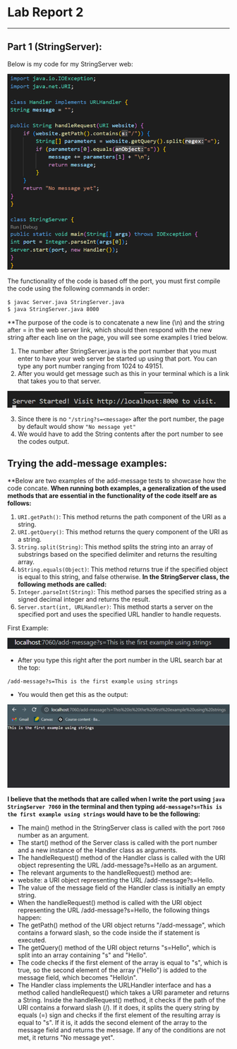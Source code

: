 # Lab Report 2
***

## Part 1 (StringServer):
Below is my code for my StringServer web:

![Image](bnnt.png)

The functionality of the code is based off the port, you must first compile the code using the following commands in order:
```
$ javac Server.java StringServer.java
$ java StringServer.java 8000
```
**The purpose of the code is to concatenate a new line (\n) and the string after = in the web server link, which should then respond with the new string after each line on the page, you will see some examples I tried below.

1. The number after StringServer.java is the port number that you must enter to have your web server be started up using that port. You can type any port number ranging from 1024 to 49151.
2. After you would get message such as this in your terminal which is a link that takes you to that server.

![Image](bnnt2.png)

3. Since there is no `"/string?s=<message>` after the port number, the page by default would show `"No message yet"` 
4. We would have to add the String contents after the port number to see the codes output.

## Trying the add-message examples:
 **Below are two examples of the add-message tests to showcase how the code concate.
 **When running both examples, a generalization of the used methods that are essential in the functionality of the code itself are as follows:**
1. `URI.getPath()`: This method returns the path component of the URI as a string.
2. `URI.getQuery()`: This method returns the query component of the URI as a string.
3. `String.split(String)`: This method splits the string into an array of substrings based on the specified delimiter and returns the resulting array.
4. `bString.equals(Object)`: This method returns true if the specified object is equal to this string, and false otherwise.
**In the StringServer class, the following methods are called:**
5. `Integer.parseInt(String)`: This method parses the specified string as a signed decimal integer and returns the result.
6. `Server.start(int, URLHandler)`: This method starts a server on the specified port and uses the specified URL handler to handle requests.

First Example:

![Image](bnnt3.png)

* After you type this right after the port number in the URL search bar at the top:
```
/add-message?s=This is the first example using strings
```
* You would then get this as the output:

![Image](bnnt4.png)

**I believe that the methods that are called when I write the port using `java StringServer 7060` in the terminal and then typing `add-message?s=This is the first example using strings` would have to be the following:**

* The main() method in the StringServer class is called with the port `7060` number as an argument.
* The start() method of the Server class is called with the port number and a new instance of the Handler class as arguments.
* The handleRequest() method of the Handler class is called with the URI object representing the URL /add-message?s=Hello as an argument.
* The relevant arguments to the handleRequest() method are:
* website: a URI object representing the URL /add-message?s=Hello.
* The value of the message field of the Handler class is initially an empty string.
* When the handleRequest() method is called with the URI object representing the URL /add-message?s=Hello, the following things happen:
* The getPath() method of the URI object returns "/add-message", which contains a forward slash, so the code inside the if statement is executed.
* The getQuery() method of the URI object returns "s=Hello", which is split into an array containing "s" and "Hello".
* The code checks if the first element of the array is equal to "s", which is true, so the second element of the array ("Hello") is added to the message field, which becomes "Hello\n".
* The Handler class implements the URLHandler interface and has a method called handleRequest() which takes a URI parameter and returns a String. Inside the handleRequest() method, it checks if the path of the URI contains a forward slash (/). If it does, it splits the query string by equals (=) sign and checks if the first element of the resulting array is equal to "s". If it is, it adds the second element of the array to the message field and returns the message. If any of the conditions are not met, it returns "No message yet".
